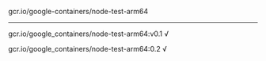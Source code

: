 gcr.io/google-containers/node-test-arm64 

----
gcr.io/google_containers/node-test-arm64:v0.1 √

gcr.io/google_containers/node-test-arm64:0.2 √

